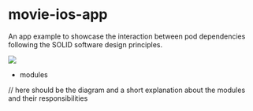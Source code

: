 # movie-ios-app

An app example to showcase the interaction between pod dependencies following the SOLID software design principles.

![](movieappvid.gif)

* modules

// here should be the diagram and a short explanation about the modules and their responsibilities

